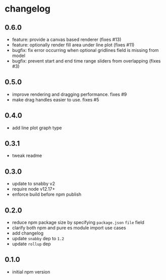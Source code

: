 # changelog

## 0.6.0
* feature: provide a canvas based renderer (fixes #13)
* feature: optionally render fill area under line plot (fixes #11)
* bugfix: fix error occurring when optional gridlines field is missing from model
* bugfix: prevent start and end time range sliders from overlapping (fixes #3)


## 0.5.0
* improve rendering and dragging performance. fixes #9
* make drag handles easier to use. fixes #5


## 0.4.0

* add line plot graph type


## 0.3.1

* tweak readme


## 0.3.0

* update to snabby v2
* require node v12.17+
* enforce build before npm publish


## 0.2.0

* reduce npm package size by specifying `package.json` `file` field
* clarify both npm and pure es module import use cases
* add changelog
* update `snabby` dep to `1.2`
* update `rollup` dep


## 0.1.0

* initial npm version
